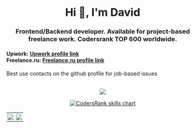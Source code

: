 <h1 align="center">Hi 👋, I'm David</h1>
<h3 align="center">
  Frontend/Backend developer. Available for project-based freelance work. Codersrank TOP 600 worldwide.
</h3>
<h4>
  Upwork: <a href="https://www.upwork.com/freelancers/~01c083e89566e95e05">Upwork profile link</a>
  <br/>
  Freelance.ru: <a href="https://freelance.ru/TheMrPonchik">Freelance.ru profile link</a>
</h4>
Best use contacts on the github profile for job-based issues
<br />
<br />

<p align="center">
  <a href="https://github.com/DavidArutiunian/github-profile-trophy"
    ><img
      src="https://github-profile-trophy.vercel.app/?username=DavidArutiunian&margin-w=8"
  /></a>
</p>
<p align="center">
  <a href="https://profile.codersrank.io/user/davidarutiunian" target="_blank">
    <img
      src="https://cr-skills-chart-widget.azurewebsites.net/api/api?username=davidarutiunian&skills=C,CSS,HTML,JSON,Haskell,Java,Kotlin,SCSS,PHP,JavaScript,TypeScript&width=820&show-other-skills=true"
      alt="CodersRank skills chart"
    />
  </a>
</p>


<table>
  <tr>
    <td style="border:none; padding: 3px" valign="top">
      <img
        src="https://github-readme-stats.vercel.app/api/top-langs?username=davidarutiunian&show_icons=true&hide_border=true&locale=en&layout=compact"
      />
    </td>
    <td style="border:none; padding: 3px" valign="top">
      <img
        src="https://github-readme-stats.vercel.app/api?username=davidarutiunian&show_icons=true&hide_border=true&locale=en"
      />
    </td>
  </tr>
</table>
